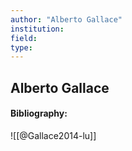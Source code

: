 ```yaml
---
author: "Alberto Gallace"
institution:
field:
type:
---
```


## Alberto Gallace
#### Bibliography:

![[@Gallace2014-lu]]